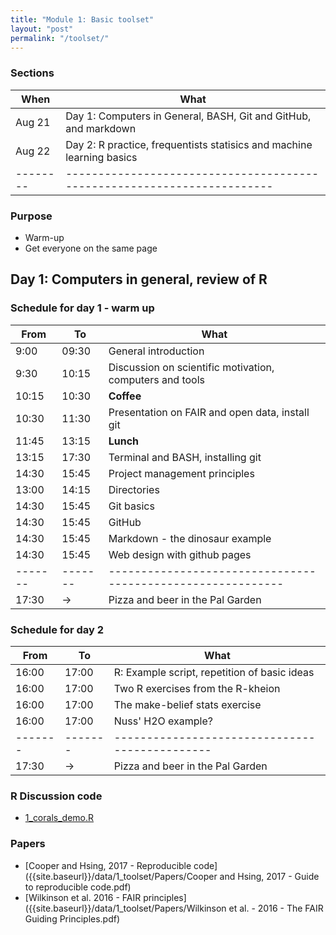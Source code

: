```yaml
---
title: "Module 1: Basic toolset"
layout: "post" 
permalink: "/toolset/"
---
```


### Sections

| When   | What                                                                  |
|--------|-----------------------------------------------------------------------|
| Aug 21 | Day 1: Computers in General, BASH, Git and GitHub, and markdown       |
| Aug 22 | Day 2: R practice, frequentists statisics and machine learning basics |
|--------|-----------------------------------------------------------------------|

### Purpose

-   Warm-up
-   Get everyone on the same page

## Day 1: Computers in general, review of R

### Schedule for day 1 - warm up

| From  | To    | What                                                      |
|-------|-------|-----------------------------------------------------------|
| 9:00  | 09:30 | General introduction                                      |
| 9:30  | 10:15 | Discussion on scientific motivation, computers  and tools |
| 10:15 | 10:30 | **Coffee**                                                |
| 10:30 | 11:30 | Presentation on FAIR and open data, install git           |
| 11:45 | 13:15 | **Lunch**                                                 |
| 13:15 | 17:30 | Terminal and BASH, installing git                         |
| 14:30 | 15:45 | Project management principles                             |
| 13:00 | 14:15 | Directories                                               |
| 14:30 | 15:45 | Git basics                                                |
| 14:30 | 15:45 | GitHub                                                    |
| 14:30 | 15:45 | Markdown - the dinosaur example                           |
| 14:30 | 15:45 | Web design with github pages                              |
|-------|-------|-----------------------------------------------------------|
| 17:30 | -\>   | Pizza and beer in the Pal Garden                          |

### Schedule for day 2

| From  | To    | What                                         |
|-------|-------|----------------------------------------------|
| 16:00 | 17:00 | R: Example script, repetition of basic ideas |
| 16:00 | 17:00 | Two R exercises from the R-kheion            |
| 16:00 | 17:00 | The make-belief stats exercise               |
| 16:00 | 17:00 | Nuss' H2O example?                            |
|-------|-------|----------------------------------------------|
| 17:30 | -\>   | Pizza and beer in the Pal Garden             |
### R Discussion code

-   [1_corals_demo.R]({{site.baseurl}}/data/1_toolset/1_corals_demo.R)

### Papers

-   [Cooper and Hsing, 2017 - Reproducible code]({{site.baseurl}}/data/1_toolset/Papers/Cooper and Hsing, 2017 - Guide to reproducible code.pdf)
-   [Wilkinson et al. 2016 - FAIR principles]({{site.baseurl}}/data/1_toolset/Papers/Wilkinson et al. - 2016 - The FAIR Guiding Principles.pdf)

